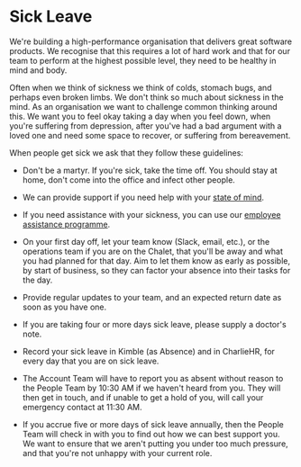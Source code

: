 # Sick Leave

We're building a high-performance organisation that delivers great software products. We recognise that this requires a lot of hard work and that for our team to perform at the highest possible level, they need to be healthy in mind and body.

Often when we think of sickness we think of colds, stomach bugs, and perhaps even broken limbs. We don't think so much about sickness in the mind. As an organisation we want to challenge common thinking around this. We want you to feel okay taking a day when you feel down, when you're suffering from depression, after you've had a bad argument with a loved one and need some space to recover, or suffering from bereavement.

When people get sick we ask that they follow these guidelines:

* Don't be a martyr. If you're sick, take the time off. You should stay at home, don't come into the office and infect other people.

* We can provide support if you need help with your [state of mind](state_of_mind.md).

* If you need assistance with your sickness, you can use our [employee assistance programme](paid_counselling.md#employee-assistance).

* On your first day off, let your team know (Slack, email, etc.), or the operations team if you are on the Chalet, that you'll be away and what you had planned for that day. Aim to let them know as early as possible, by start of business, so they can factor your absence into their tasks for the day.

* Provide regular updates to your team, and an expected return date as soon as you have one.

* If you are taking four or more days sick leave, please supply a doctor's note.

* Record your sick leave in Kimble (as Absence) and in CharlieHR, for every day that you are on sick leave.

* The Account Team will have to report you as absent without reason to the People Team by 10:30 AM if we haven't heard from you. They will then get in touch, and if unable to get a hold of you, will call your emergency contact at 11:30 AM.

* If you accrue five or more days of sick leave annually, then the People Team will check in with you to find out how we can best support you. We want to ensure that we aren't putting you under too much pressure, and that you're not unhappy with your current role.
